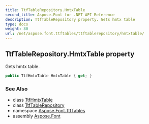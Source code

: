 ```yaml
---
title: TtfTableRepository.HmtxTable
second_title: Aspose.Font for .NET API Reference
description: TtfTableRepository property. Gets hmtx table
type: docs
weight: 80
url: /net/aspose.font.ttftables/ttftablerepository/hmtxtable/
---
```

## TtfTableRepository.HmtxTable property

Gets hmtx table.

```csharp
public TtfHmtxTable HmtxTable { get; }
```

### See Also

* class [TtfHmtxTable](../../ttfhmtxtable/)
* class [TtfTableRepository](../)
* namespace [Aspose.Font.TtfTables](../../ttftablerepository/)
* assembly [Aspose.Font](../../../)


